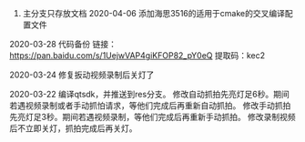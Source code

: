 1. 主分支只存放文档
2020-04-06
    添加海思3516的适用于cmake的交叉编译配置文件

2020-03-28
    代码备份 链接：https://pan.baidu.com/s/1UejwVAP4giKFOP82_pY0eQ     提取码：kec2

2020-03-24
    修复扳动视频录制后关灯了

2020-03-22
    编译qtsdk，并推送到res分支。
    修改自动抓拍先亮灯足6秒。期间若遇视频录制或者手动抓怕请求，等他们完成后再重新自动抓拍。
    修改手动抓拍先亮灯足3秒。期间若遇视频录制，等他们完成后再重新手动抓拍。
    修改录制视频后不立即关灯，抓拍完成后再关灯。
